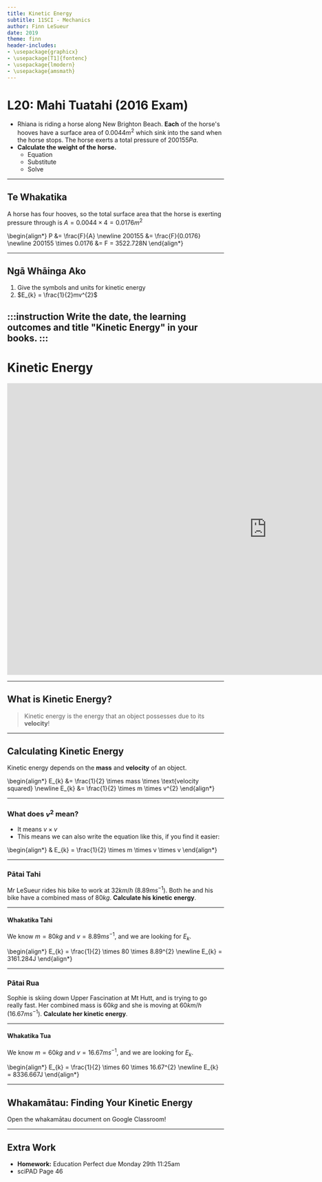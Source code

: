 ```yaml
---
title: Kinetic Energy
subtitle: 11SCI - Mechanics
author: Finn LeSueur
date: 2019
theme: finn
header-includes:
- \usepackage{graphicx}
- \usepackage[T1]{fontenc}
- \usepackage{lmodern}
- \usepackage{amsmath}
---
```


# L20: Mahi Tuatahi (2016 Exam)

- Rhiana is riding a horse along New Brighton Beach. __Each__ of the horse's hooves have a surface area of $0.0044m^{2}$ which sink into the sand when the horse stops. The horse exerts a total pressure of $200155Pa$.
- __Calculate the weight of the horse.__
    - Equation
    - Substitute
    - Solve

---

## Te Whakatika

A horse has four hooves, so the total surface area that the horse is exerting pressure through is $A = 0.0044 \times 4 = 0.0176m^{2}$

\begin{align*}
    P &= \frac{F}{A} \newline
    200155 &= \frac{F}{0.0176} \newline
    200155 \times 0.0176 &= F = 3522.728N
\end{align*}

---

## Ngā Whāinga Ako

1. Give the symbols and units for kinetic energy
2. $E_{k} = \frac{1}{2}mv^{2}$

:::instruction
Write the date, the learning outcomes and title "Kinetic Energy" in your books.
:::
---

# Kinetic Energy

<iframe width="1206" height="678" src="https://www.youtube.com/embed/PWNs7i4rEWA" frameborder="0" allow="accelerometer; autoplay; encrypted-media; gyroscope; picture-in-picture" allowfullscreen></iframe>

---

## What is Kinetic Energy?

> Kinetic energy is the energy that an object possesses due to its __velocity__!

---

## Calculating Kinetic Energy

Kinetic energy depends on the __mass__ and __velocity__ of an object.

\begin{align*}
    E_{k} &= \frac{1}{2} \times mass \times \text{velocity squared} \newline
    E_{k} &= \frac{1}{2} \times m \times v^{2}
\end{align*}

---

### What does $v^{2}$ mean?

- It means $v \times v$
- This means we can also write the equation like this, if you find it easier:

\begin{align*}
    & E_{k} = \frac{1}{2} \times m \times v \times v
\end{align*}

---

### Pātai Tahi

Mr LeSueur rides his bike to work at $32km/h$ ($8.89ms^{-1}$). Both he and his bike have a combined mass of $80kg$. __Calculate his kinetic energy__.

---

#### Whakatika Tahi

We know $m=80kg$ and $v=8.89ms^{-1}$, and we are looking for $E_{k}$.

\begin{align*}
    E_{k} = \frac{1}{2} \times 80 \times 8.89^{2} \newline
    E_{k} = 3161.284J
\end{align*}

---

### Pātai Rua

Sophie is skiing down Upper Fascination at Mt Hutt, and is trying to go really fast. Her combined mass is $60kg$ and she is moving at $60km/h$ ($16.67ms^{-1}$). __Calculate her kinetic energy__.

---

#### Whakatika Tua

We know $m=60kg$ and $v=16.67ms^{-1}$, and we are looking for $E_{k}$.

\begin{align*}
    E_{k} = \frac{1}{2} \times 60 \times 16.67^{2} \newline
    E_{k} = 8336.667J
\end{align*}

---

## Whakamātau: Finding Your Kinetic Energy

Open the whakamātau document on Google Classroom!

---

## Extra Work

- __Homework:__ Education Perfect due Monday 29th 11:25am
- sciPAD Page 46
